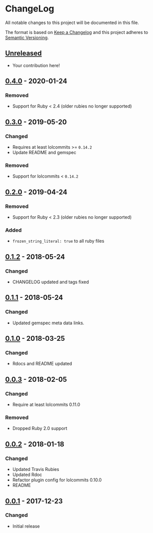 # ChangeLog

All notable changes to this project will be documented in this file.

The format is based on [Keep a Changelog][KeepAChangelog] and this
project adheres to [Semantic Versioning][Semver].

## [Unreleased]

- Your contribution here!

## [0.4.0] - 2020-01-24
### Removed
- Support for Ruby < 2.4 (older rubies no longer supported)

## [0.3.0] - 2019-05-20
### Changed
- Requires at least lolcommits >= `0.14.2`
- Update README and gemspec

### Removed
- Support for lolcommits < `0.14.2`

## [0.2.0] - 2019-04-24
### Removed
- Support for Ruby < 2.3 (older rubies no longer supported)

### Added
- `frozen_string_literal: true` to all ruby files

## [0.1.2] - 2018-05-24
### Changed
- CHANGELOG updated and tags fixed

## [0.1.1] - 2018-05-24
### Changed
- Updated gemspec meta data links.

## [0.1.0] - 2018-03-25
### Changed
- Rdocs and README updated

## [0.0.3] - 2018-02-05
### Changed
- Require at least lolcommits 0.11.0

### Removed
- Dropped Ruby 2.0 support

## [0.0.2] - 2018-01-18
### Changed
- Updated Travis Rubies
- Updated Rdoc
- Refactor plugin config for lolcommits 0.10.0
- README

## [0.0.1] - 2017-12-23
### Changed
- Initial release

[Unreleased]: https://github.com/lolcommits/lolcommits-sample_plugin/compare/v0.4.0...HEAD
[0.4.0]: https://github.com/lolcommits/lolcommits-sample_plugin/compare/v0.3.0...v0.4.0
[0.3.0]: https://github.com/lolcommits/lolcommits-sample_plugin/compare/v0.2.0...v0.3.0
[0.2.0]: https://github.com/lolcommits/lolcommits-sample_plugin/compare/v0.1.2...v0.2.0
[0.1.2]: https://github.com/lolcommits/lolcommits-sample_plugin/compare/v0.1.1...v0.1.2
[0.1.1]: https://github.com/lolcommits/lolcommits-sample_plugin/compare/v0.1.0...v0.1.1
[0.1.0]: https://github.com/lolcommits/lolcommits-sample_plugin/compare/v0.0.3...v0.1.0
[0.0.3]: https://github.com/lolcommits/lolcommits-sample_plugin/compare/v0.0.2...v0.0.3
[0.0.2]: https://github.com/lolcommits/lolcommits-sample_plugin/compare/v0.0.1...v0.0.2
[0.0.1]: https://github.com/lolcommits/lolcommits-sample_plugin/compare/47018cf...v0.0.1
[KeepAChangelog]: http://keepachangelog.com/en/1.0.0/
[Semver]: http://semver.org/spec/v2.0.0.html

